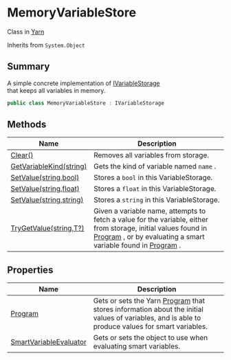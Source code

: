 # MemoryVariableStore

Class in [Yarn](yarn.md)

Inherits from `System.Object`

## Summary

A simple concrete implementation of [IVariableStorage](yarn.ivariablestorage.md)\
that keeps all variables in memory.

```csharp
public class MemoryVariableStore : IVariableStorage
```

## Methods

| Name                                                                   | Description                                                                                                                                                                                                                                          |
| ---------------------------------------------------------------------- | ---------------------------------------------------------------------------------------------------------------------------------------------------------------------------------------------------------------------------------------------------- |
| [Clear()](yarn.memoryvariablestore.clear.md)                           | Removes all variables from storage.                                                                                                                                                                                                                  |
| [GetVariableKind(string)](yarn.memoryvariablestore.getvariablekind.md) | Gets the kind of variable named `name` .                                                                                                                                                                                                             |
| [SetValue(string,bool)](yarn.memoryvariablestore.setvalue-3.md)        | Stores a `bool` in this VariableStorage.                                                                                                                                                                                                             |
| [SetValue(string,float)](yarn.memoryvariablestore.setvalue-2.md)       | Stores a `float` in this VariableStorage.                                                                                                                                                                                                            |
| [SetValue(string,string)](yarn.memoryvariablestore.setvalue-1.md)      | Stores a `string` in this VariableStorage.                                                                                                                                                                                                           |
| [TryGetValue(string,T?)](yarn.memoryvariablestore.trygetvalue.md)      | Given a variable name, attempts to fetch a value for the variable, either from storage, initial values found in [Program](yarn.ivariableaccess.program.md) , or by evaluating a smart variable found in [Program](yarn.ivariableaccess.program.md) . |

## Properties

| Name                                                                         | Description                                                                                                                                                                        |
| ---------------------------------------------------------------------------- | ---------------------------------------------------------------------------------------------------------------------------------------------------------------------------------- |
| [Program](yarn.memoryvariablestore.program.md)                               | Gets or sets the Yarn [Program](yarn.ivariableaccess.program.md) that stores information about the initial values of variables, and is able to produce values for smart variables. |
| [SmartVariableEvaluator](yarn.memoryvariablestore.smartvariableevaluator.md) | Gets or sets the object to use when evaluating smart variables.                                                                                                                    |
